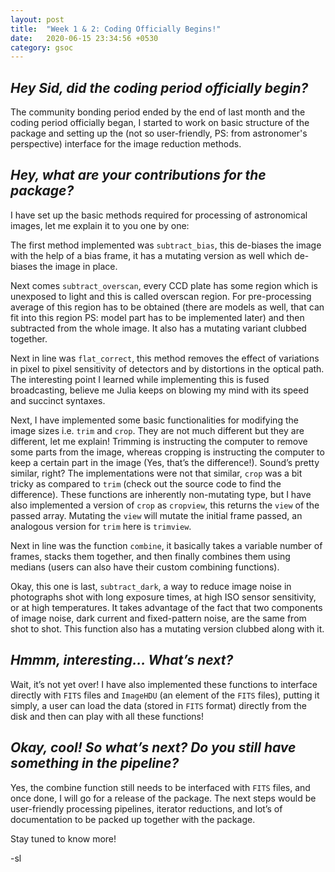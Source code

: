 ```yaml
---
layout: post
title:  "Week 1 & 2: Coding Officially Begins!"
date:   2020-06-15 23:34:56 +0530
category: gsoc
---
```


## *Hey Sid, did the coding period officially begin?*

The community bonding period ended by the end of last month and the coding period officially began, I started to work on basic structure of the package and setting up the (not so user-friendly, PS: from astronomer's perspective) interface for the image reduction methods.

## *Hey, what are your contributions for the package?*

I have set up the basic methods required for processing of astronomical images, let me explain it to you one by one:

The first method implemented was `subtract_bias`, this de-biases the image with the help of a bias frame, it has a mutating version as well which de-biases the image in place.

Next comes `subtract_overscan`, every CCD plate has some region which is unexposed to light and this is called overscan region. For pre-processing average of this region has to be obtained (there are models as well, that can fit into this region PS: model part has to be implemented later) and then subtracted from the whole image. It also has a mutating variant clubbed together.

Next in line was `flat_correct`, this method removes the effect of variations in pixel to pixel sensitivity of detectors and by distortions in the optical path. The interesting point I learned while implementing this is fused broadcasting, believe me Julia keeps on blowing my mind with its speed and succinct syntaxes.

Next, I have implemented some basic functionalities for modifying the image sizes i.e. `trim` and `crop`. They are not much different but they are different, let me explain! Trimming is instructing the computer to remove some parts from the image, whereas cropping is instructing the computer to keep a certain part in the image (Yes, that’s the difference!). Sound’s pretty similar, right? The implementations were not that similar, `crop` was a bit tricky as compared to `trim` (check out the source code to find the difference). These functions are inherently non-mutating type, but I have also implemented a version of `crop` as `cropview`, this returns the `view` of the passed array. Mutating the `view` will mutate the initial frame passed, an analogous version for `trim` here is `trimview`.

Next in line was the function `combine`, it basically takes a variable number of frames, stacks them together, and then finally combines them using medians (users can also have their custom combining functions).

Okay, this one is last, `subtract_dark`, a way to reduce image noise in photographs shot with long exposure times, at high ISO sensor sensitivity, or at high temperatures. It takes advantage of the fact that two components of image noise, dark current and fixed-pattern noise, are the same from shot to shot. This function also has a mutating version clubbed along with it.

## *Hmmm, interesting… What’s next?*

Wait, it’s not yet over! I have also implemented these functions to interface directly with `FITS` files and `ImageHDU` (an element of the `FITS` files), putting it simply, a user can load the data (stored in `FITS` format) directly from the disk and then can play with all these functions!

## *Okay, cool! So what’s next? Do you still have something in the pipeline?*

Yes, the combine function still needs to be interfaced with `FITS` files, and once done, I will go for a release of the package. The next steps would be user-friendly processing pipelines, iterator reductions, and lot’s of documentation to be packed up together with the package.

Stay tuned to know more!

-sl
